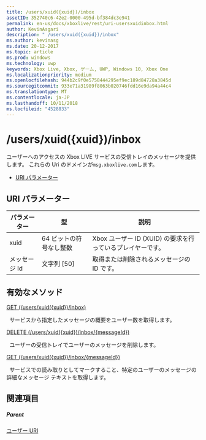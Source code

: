 ```yaml
---
title: /users/xuid({xuid})/inbox
assetID: 352740c6-42e2-0000-495d-bf384dc3e941
permalink: en-us/docs/xboxlive/rest/uri-usersxuidinbox.html
author: KevinAsgari
description: " /users/xuid({xuid})/inbox"
ms.author: kevinasg
ms.date: 20-12-2017
ms.topic: article
ms.prod: windows
ms.technology: uwp
keywords: Xbox Live, Xbox, ゲーム, UWP, Windows 10, Xbox One
ms.localizationpriority: medium
ms.openlocfilehash: 944b2c9f0e5758444295ef9ec189d84728a3845d
ms.sourcegitcommit: 933e71a31989f8063b020746fdd16e9da94a44c4
ms.translationtype: MT
ms.contentlocale: ja-JP
ms.lasthandoff: 10/11/2018
ms.locfileid: "4528833"
---
```

# <a name="usersxuidxuidinbox"></a>/users/xuid({xuid})/inbox
ユーザーへのアクセスの Xbox LIVE サービスの受信トレイのメッセージを提供します。 これらの Uri のドメインが`msg.xboxlive.com`します。
 
  * [URI パラメーター](#ID4EV)
 
<a id="ID4EV"></a>

 
## <a name="uri-parameters"></a>URI パラメーター 
 
| パラメーター| 型| 説明| 
| --- | --- | --- | 
| xuid | 64 ビットの符号なし整数 | Xbox ユーザー ID (XUID) の要求を行っているプレイヤーです。 | 
| メッセージ Id | 文字列 [50] | 取得または削除されるメッセージの ID です。 | 
  
<a id="ID4EDC"></a>

 
## <a name="valid-methods"></a>有効なメソッド 

[GET (/users/xuid({xuid})/inbox)](uri-usersxuidinboxget.md)

&nbsp;&nbsp;サービスから指定したメッセージの概要をユーザー数を取得します。 

[DELETE (/users/xuid({xuid})/inbox/{messageId})](uri-usersxuidinboxmessageiddelete.md)

&nbsp;&nbsp;ユーザーの受信トレイでユーザーのメッセージを削除します。

[GET (/users/xuid({xuid})/inbox/{messageId})](uri-usersxuidinboxmessageidget.md)

&nbsp;&nbsp;サービスでの読み取りとしてマークすること、特定のユーザーのメッセージの詳細なメッセージ テキストを取得します。 
 
<a id="ID4EVC"></a>

 
## <a name="see-also"></a>関連項目
 
<a id="ID4EXC"></a>

 
##### <a name="parent"></a>Parent  

[ユーザー URI](atoc-reference-users.md)

   